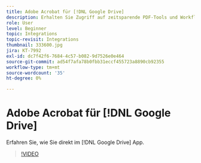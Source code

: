 ```yaml
---
title: Adobe Acrobat für [!DNL Google Drive]
description: Erhalten Sie Zugriff auf zeitsparende PDF-Tools und Workflows für elektronische Unterschriften direkt im [!DNL Google Drive] App
role: User
level: Beginner
topic: Integrations
topic-revisit: Integrations
thumbnail: 333600.jpg
jira: KT-7992
exl-id: dc7f42f6-7684-4c57-b082-9d7526e0e464
source-git-commit: ad54f7afa78b0fbb31eccf455723a8890cb92355
workflow-type: tm+mt
source-wordcount: '35'
ht-degree: 0%

---
```


# Adobe Acrobat für [!DNL Google Drive]

Erfahren Sie, wie Sie direkt im [!DNL Google Drive] App.

>[!VIDEO](https://video.tv.adobe.com/v/333600?quality=12&learn=on&hidetitle=true)
